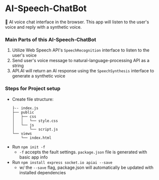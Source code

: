# AI-Speech-ChatBot
🤖 AI voice chat interface in the browser. This app will listen to the user's voice and reply with a synthetic voice.

### Main Parts of this AI-Speech-ChatBot
1. Utilize Web Speech API's `SpeechRecognition` interface to listen to the user's voice
2. Send user's voice message to natural-language-processing API as a string
3. API.AI will return an AI response using the `SpeechSynthesis` interface to generate a synthetic voice

### Steps for Project setup
- Create file structure:  
    ```.
    ├-- index.js  
    ├── public  
    │   ├── css  
    │   │   └── style.css  
    │   └── js  
    │       └── script.js  
    └── views  
        └── index.html
- Run `npm init -f`
    - `-f` accepts the fault settings. `package.json` file is generated with basic app info
- Run `npm install express socket.io apiai --save`
    - w/ the `--save` flag, package.json will automatically be updated with installed dependencies